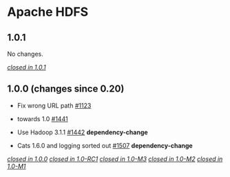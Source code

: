 # Apache HDFS

## 1.0.1

No changes.

[*closed in 1.0.1*](https://github.com/akka/alpakka/issues?q=is%3Aclosed+milestone%3A1.0.1+label%3Ap%3Ahdfs)


## 1.0.0 (changes since 0.20)

* Fix wrong URL path [#1123](https://github.com/akka/alpakka/pull/1123)  

* towards 1.0 [#1441](https://github.com/akka/alpakka/pull/1441)  

* Use Hadoop 3.1.1 [#1442](https://github.com/akka/alpakka/pull/1442)  **dependency-change** 

* Cats 1.6.0 and logging sorted out [#1507](https://github.com/akka/alpakka/pull/1507)  **dependency-change** 

[*closed in 1.0.0*](https://github.com/akka/alpakka/issues?q=is%3Aclosed+milestone%3A1.0.0+label%3Ap%3Ahdfs)
[*closed in 1.0-RC1*](https://github.com/akka/alpakka/issues?q=is%3Aclosed+milestone%3A1.0-RC1+label%3Ap%3Ahdfs)
[*closed in 1.0-M3*](https://github.com/akka/alpakka/issues?q=is%3Aclosed+milestone%3A1.0-M3+label%3Ap%3Ahdfs)
[*closed in 1.0-M2*](https://github.com/akka/alpakka/issues?q=is%3Aclosed+milestone%3A1.0-M2+label%3Ap%3Ahdfs)
[*closed in 1.0-M1*](https://github.com/akka/alpakka/issues?q=is%3Aclosed+milestone%3A1.0-M1+label%3Ap%3Ahdfs)
